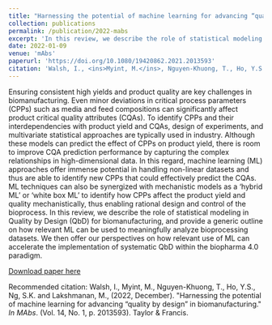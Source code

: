 ```yaml
---
title: "Harnessing the potential of machine learning for advancing “quality by design” in biomanufacturing"
collection: publications
permalink: /publication/2022-mabs
excerpt: 'In this review, we describe the role of statistical modeling in Quality by Design (QbD) for biomanufacturing, and provide a generic outline on how relevant ML can be used to meaningfully analyze bioprocessing datasets.'
date: 2022-01-09
venue: 'mAbs'
paperurl: 'https://doi.org/10.1080/19420862.2021.2013593'
citation: 'Walsh, I., <ins>Myint, M.</ins>, Nguyen-Khuong, T., Ho, Y.S., Ng, S.K. and Lakshmanan, M., (2022, December). &quot;Harnessing the potential of machine learning for advancing “quality by design” in biomanufacturing.&quot; <i>In MAbs</i>. (Vol. 14, No. 1, p. 2013593). Taylor & Francis.'
---
```

Ensuring consistent high yields and product quality are key challenges in biomanufacturing. Even minor deviations in critical process parameters (CPPs) such as media and feed compositions can significantly affect product critical quality attributes (CQAs). To identify CPPs and their interdependencies with product yield and CQAs, design of experiments, and multivariate statistical approaches are typically used in industry. Although these models can predict the effect of CPPs on product yield, there is room to improve CQA prediction performance by capturing the complex relationships in high-dimensional data. In this regard, machine learning (ML) approaches offer immense potential in handling non-linear datasets and thus are able to identify new CPPs that could effectively predict the CQAs. ML techniques can also be synergized with mechanistic models as a ‘hybrid ML’ or ‘white box ML’ to identify how CPPs affect the product yield and quality mechanistically, thus enabling rational design and control of the bioprocess. In this review, we describe the role of statistical modeling in Quality by Design (QbD) for biomanufacturing, and provide a generic outline on how relevant ML can be used to meaningfully analyze bioprocessing datasets. We then offer our perspectives on how relevant use of ML can accelerate the implementation of systematic QbD within the biopharma 4.0 paradigm.

[Download paper here](https://doi.org/10.1080/19420862.2021.2013593)

Recommended citation: Walsh, I., Myint, M., Nguyen-Khuong, T., Ho, Y.S., Ng, S.K. and Lakshmanan, M., (2022, December). &quot;Harnessing the potential of machine learning for advancing “quality by design” in biomanufacturing.&quot; <i>In MAbs</i>. (Vol. 14, No. 1, p. 2013593). Taylor & Francis.